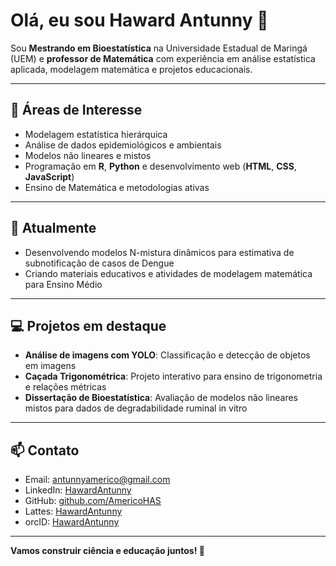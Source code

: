 # Olá, eu sou Haward Antunny 👋

Sou **Mestrando em Bioestatística** na Universidade Estadual de Maringá (UEM) e **professor de Matemática** com experiência em análise estatística aplicada, modelagem matemática e projetos educacionais.

---

## 🔭 Áreas de Interesse
- Modelagem estatística hierárquica
- Análise de dados epidemiológicos e ambientais
- Modelos não lineares e mistos
- Programação em **R**, **Python** e desenvolvimento web (**HTML**, **CSS**, **JavaScript**)
- Ensino de Matemática e metodologias ativas

---

## 🌱 Atualmente
- Desenvolvendo modelos N-mistura dinâmicos para estimativa de subnotificação de casos de Dengue
- Criando materiais educativos e atividades de modelagem matemática para Ensino Médio

---

## 💻 Projetos em destaque
- **Análise de imagens com YOLO**: Classificação e detecção de objetos em imagens
- **Caçada Trigonométrica**: Projeto interativo para ensino de trigonometria e relações métricas
- **Dissertação de Bioestatística**: Avaliação de modelos não lineares mistos para dados de degradabilidade ruminal in vitro

---

## 📫 Contato
- Email: antunnyamerico@gmail.com
- LinkedIn: [HawardAntunny](https://www.linkedin.com/in/haward-antunny-6175ba196/)
- GitHub: [github.com/AmericoHAS](https://github.com/seu-usuario)
- Lattes: [HawardAntunny](http://lattes.cnpq.br/0642206952218832)
- orcID: [HawardAntunny](https://orcid.org/0009-0009-2018-973X)
---

**Vamos construir ciência e educação juntos! 🚀**
